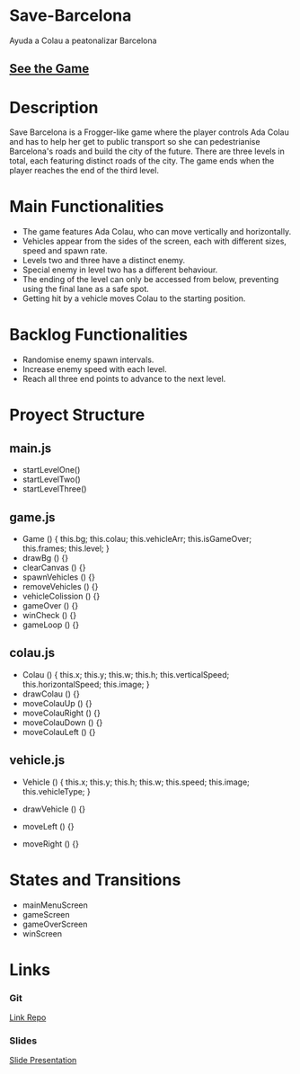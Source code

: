 # Save-Barcelona
Ayuda a Colau a peatonalizar Barcelona

## [See the Game](https://alvarorivgar.github.io/Save-Barcelona/)

# Description

Save Barcelona is a Frogger-like game where the player controls Ada Colau and has to help her get to public transport so she can pedestrianise Barcelona's roads and build the city of the future. There are three levels in total, each featuring distinct roads of the city. The game ends when the player reaches the end of the third level.

# Main Functionalities

- The game features Ada Colau, who can move vertically and horizontally.
- Vehicles appear from the sides of the screen, each with different sizes, speed and spawn rate.
- Levels two and three have a distinct enemy.
- Special enemy in level two has a different behaviour.
- The ending of the level can only be accessed from below, preventing using the final lane as a safe spot.
- Getting hit by a vehicle moves Colau to the starting position.

# Backlog Functionalities

- Randomise enemy spawn intervals.
- Increase enemy speed with each level.
- Reach all three end points to advance to the next level.

# Proyect Structure

## main.js

- startLevelOne()
- startLevelTwo()
- startLevelThree()

## game.js

- Game () {
    this.bg;
    this.colau;
    this.vehicleArr;
    this.isGameOver;
    this.frames;
    this.level;
}
- drawBg () {}
- clearCanvas () {}
- spawnVehicles () {}
- removeVehicles () {}
- vehicleColission () {}
- gameOver () {}
- winCheck () {}
- gameLoop () {}

## colau.js 

- Colau () {
    this.x;
    this.y;
    this.w;
    this.h;
    this.verticalSpeed;
    this.horizontalSpeed;
    this.image;
}
- drawColau () {}
- moveColauUp () {}
- moveColauRight () {}
- moveColauDown () {}
- moveColauLeft () {}

## vehicle.js

- Vehicle () {
    this.x;
    this.y;
    this.h;
    this.w;
    this.speed;
    this.image;
    this.vehicleType;
}

- drawVehicle () {}
- moveLeft () {}
- moveRight () {}


# States and Transitions

- mainMenuScreen
- gameScreen
- gameOverScreen
- winScreen

# Links

### Git

[Link Repo](https://github.com/alvarorivgar/Save-Barcelona)

### Slides
[Slide Presentation](https://docs.google.com/presentation/d/1l0iAi7fDUfOjqBmy3gBFvZpwVuEXZrSwL_yrQbL0QLs/edit?usp=sharing)
